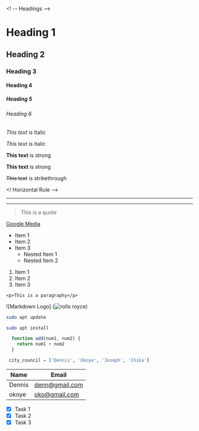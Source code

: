 <! -- Headings -->
# Heading 1 
## Heading 2
### Heading 3
#### Heading 4
##### Heading 5
###### Heading 6

<!-- Italics -->
*This text* is Italic

_This text_ is italic

<!-- Strong -->
**This text** is strong

__This text__ is strong

<!-- Strikethrough -->
~~This text~~ is strikethrough

<! Horizontal Rule -->

---
___

<!-- Blockquote -->
> This is a quote

<!-- Links -->
[Google Media](http://www.google.com "Google Link")

<!-- UL -->
* Item 1
* Item 2
* Item 3
  * Nested Item 1
  * Nested Item 2
  
<!-- OL -->
1. Item 1
2. Item 2 
3. Item 3
   
<!-- Inline Code Block-->
 `<p>This is a paragraphy</p>`



 <!-- Images -->
 ![Markdown Logo]
(![rolls royce](image-1.png))

<!--Github  Markdown-->
```bash
sudo apt update

sudo apt install
```
```javascript 
  function add(num1, num2) {
    return num1 + num2
  }
```

```python
 city_council = ['Dennis', 'Okoye', 'Joseph', 'Chika']
 ```

<!-- Tables -->
| Name     | Email         |
| -----    | ------        |
| Dennis   | denn@gmail.com|
| okoye    | oko@gmail.com |

<!-- Task Lists -->
 * [x] Task 1
 * [x] Task 2
 * [x] Task 3